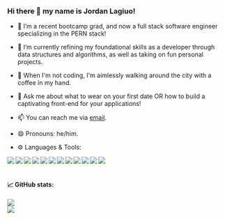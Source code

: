 ### Hi there 👋 my name is Jordan Lagiuo!


- 🔭 I’m a recent bootcamp grad, and now a full stack software engineer specializing in the PERN stack!

- 🌱 I’m currently refining my foundational skills as a developer through data structures and algorithms, as well as taking on fun personal projects.

- 👯 When I'm not coding, I'm aimlessly walking around the city with a coffee in my hand. 

- 💬 Ask me about what to wear on your first date OR how to build a captivating front-end for your applications!

- 📫 You can reach me via [email](mailto:jordan.laguio@gmail.com).

- 😄 Pronouns: he/him.


- ⚙️ Languages & Tools: 
  
<img align="left" img src="https://img.icons8.com/color/48/000000/javascript--v1.png"/>
<img align="left" img src="https://img.icons8.com/color/48/000000/html-5--v1.png"/>
<img align="left" img src="https://img.icons8.com/color/48/000000/css3.png"/>
<img align="left" img src="https://img.icons8.com/color/48/000000/react-native.png"/>
<img align="left" img src="https://img.icons8.com/color/48/000000/redux.png"/>
<img align="left" img src="https://img.icons8.com/color/48/000000/nodejs.png"/>
<img align="left" img src="https://img.icons8.com/color/48/000000/git.png"/>
<img align="left" img src="https://img.icons8.com/color-glass/48/000000/github.png"/>
<img align="left" img src="https://img.icons8.com/color/48/000000/heroku.png"/>
<img align="left" img src="https://img.icons8.com/color/48/000000/postgreesql.png"/>
<img align="left" img src="https://img.icons8.com/color/48/000000/webpack.png"/>
<img align="left" img src="https://img.icons8.com/color/48/000000/google-firebase-console.png"/>

</br>
</br>

#### 📈 GitHub stats:

<a href="https://github.com/jlaguio97">
  <img align="center" src="https://github-readme-stats.vercel.app/api?username=jlaguio97&hide=issues,stars&show_icons=true&theme=vision-friendly-dark" />
</a>

</br>

<a href="https://github.com/jlaguio97">
  <img align="center" src="https://github-readme-stats.vercel.app/api/top-langs/?username=jlaguio97&layout=compact&theme=vision-friendly-dark&hide=Ruby&card_width=448" />
</a>
